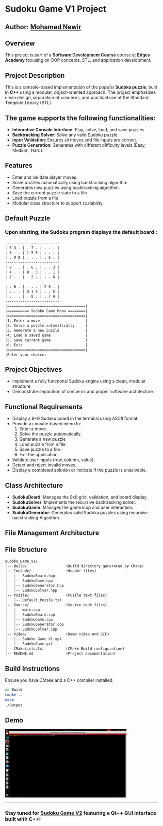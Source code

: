 
# Sudoku Game V1 Project
## Author: [Mohamed Newir](https://www.linkedin.com/in/mohamed-newir-a8a572182)

## Overview
This project is part of a **Software Development Course** course at **Edges Academy** focusing on OOP concepts, STL, and application development.

## Project Description
This is a console-based implementation of the popular **Sudoku puzzle**, built in **C++** using a modular, object-oriented approach. The project emphasizes clean design, separation of concerns, and practical use of the Standard Template Library (STL).

## The game supports the following functionalities:
- **Interactive Console Interface**: Play, solve, load, and save puzzles.
- **Backtracking Solver**: Solve any valid Sudoku puzzle.
- **Input Validation**: Ensures all moves and file inputs are correct.
- **Puzzle Generation**: Generates with different difficulty levels (Easy, Medium, Hard).

## Features
- Enter and validate player moves.
- Solve puzzles automatically using backtracking algorithm.
- Generates new puzzles using backtracking algorithm.
- Save the current puzzle state to a file.
- Load puzzle from a file.
- Modular class structure to support scalability.

## Default Puzzle

### Upon starting, the Sudoku program displays the default board :

```
-------------------------
| 5 3 . | . 7 . | . . . |
| 6 . . | 1 9 5 | . . . |
| . 9 8 | . . . | . 6 . |
-------------------------
| 8 . . | . 6 . | . . 3 |
| 4 . . | 8 . 3 | . . 1 |
| 7 . . | . 2 . | . . 6 |
-------------------------
| . 6 . | . . . | 2 8 . |
| . . . | 4 1 9 | . . 5 |
| . . . | . 8 . | . 7 9 | 
-------------------------
|====================================| 
|========== Sudoku Game Menu ========| 
|====================================| 
|1. Enter a move                     | 
|2. Solve a puzzle automatically     | 
|3. Generate a new puzzle            | 
|4. Load a saved game                | 
|5. Save current game                | 
|6. Exit                             | 
|====================================| 
|Enter your choice:
```


## Project Objectives
- Implement a fully functional Sudoku engine using a clean, modular structure.
- Demonstrate separation of concerns and proper software architecture.

## Functional Requirements
- Display a 9×9 Sudoku board in the terminal using ASCII format.
- Provide a console-based menu to:
  1. Enter a move.
  2. Solve the puzzle automatically.
  3. Generate a new puzzle
  4. Load puzzle from a file.
  5. Save puzzle to a file.
  6. Exit the application.
- Validate user inputs (row, column, value).
- Detect and reject invalid moves.
- Display a completed solution or indicate if the puzzle is unsolvable.

## Class Architecture
- **SudokuBoard**: Manages the 9x9 grid, validation, and board display.
- **SudokuSolver**: Implements the recursive backtracking solver.
- **SudokuGame**: Manages the game loop and user interaction.
- **SudokuGenerator**: Generates valid Sudoku puzzles using recursive backtracking Algorithm.

## File Management Architecture

## File Structure

```
Sudoku_Game_V1/
│-- Build/                  (Build directory generated by CMake)
│-- Include/                (Header files)
│   │-- SudokuBoard.hpp
│   │-- SudokuGame.hpp
│   │-- SudokuGenerator.hpp
│   │-- SudokuSolver.hpp
│-- Puzzle/                 (Puzzle text files)
│   │-- Default_Puzzle.txt
│-- Source/                 (Source code files)
│   │-- main.cpp
│   │-- SudokuBoard.cpp
│   │-- SudokuGame.cpp
│   │-- SudokuGenerator.cpp
│   │-- SudokuSolver.cpp
│-- Video/                  (Demo video and GIF)
│   │-- Sudoku Game V1.mp4
│   │-- SudokuGame.gif
│-- CMakeLists.txt          (CMake Build configuration)
│-- README.md               (Project documentation)
```
## Build Instructions
Ensure you have CMake and a C++ compiler installed:

```bash
cd Build
cmake ..
make
./Output
```

## Demo

![SudokuGame Demo](./Video/SudokuGame.gif)

---

### Stay tuned for [Sudoku Game V2](https://github.com/NEWIR295/SOFTWARE_DEVELPMENT/tree/main/CPP/Projects/Sudoku%20V2) featuring a **Qt++ GUI** interface built with C++!
